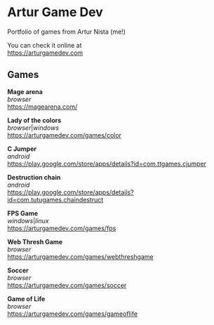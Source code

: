 # Artur Game Dev

Portfolio of games from Artur Nista (me!)

You can check it online at  
https://arturgamedev.com

## Games

**Mage arena**  
_browser_  
https://magearena.com/

**Lady of the colors**  
_browser_|_windows_  
https://arturgamedev.com/games/color

**C Jumper**  
_android_  
https://play.google.com/store/apps/details?id=com.ttgames.cjumper

**Destruction chain**  
_android_  
https://play.google.com/store/apps/details?id=com.tutugames.chaindestruct

**FPS Game**  
_windows_|_linux_  
https://arturgamedev.com/games/fps

**Web Thresh Game**  
_browser_  
https://arturgamedev.com/games/webthreshgame

**Soccer**  
_browser_  
https://arturgamedev.com/games/soccer

**Game of Life**  
_browser_  
https://arturgamedev.com/games/gameoflife
